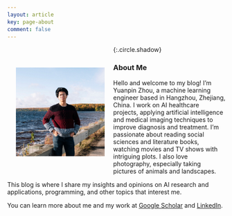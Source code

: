 ```yaml
---
layout: article
key: page-about 
comment: false
---
```

<img src="assets/images/pages/me.jpg" alt="me" style="zoom:20%;" align="left" vspace="250" hspace="100"/>{:.circle.shadow}

### About Me

Hello and welcome to my blog! I’m Yuanpin Zhou, a machine learning engineer based in Hangzhou, Zhejiang, China. I work on AI healthcare projects, applying artificial intelligence and medical imaging techniques to improve diagnosis and treatment. I’m passionate about reading social sciences and literature books, watching movies and TV shows with intriguing plots. I also love photography, especially taking pictures of animals and landscapes.

This blog is where I share my insights and opinions on AI research and applications, programming, and other topics that interest me.

You can learn more about me and my work at [Google Scholar](https://scholar.google.com/citations?user=zCtNbycAAAAJ&hl=en) and [LinkedIn](https://www.linkedin.com/in/yuanpinzhou/). 